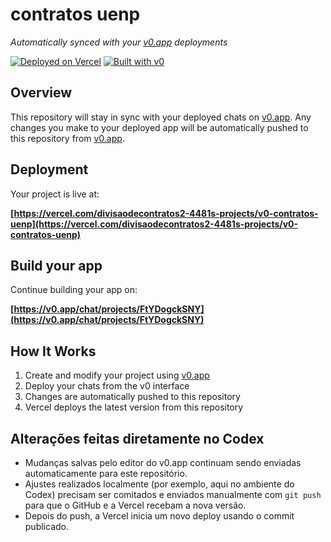 # contratos uenp

*Automatically synced with your [v0.app](https://v0.app) deployments*

[![Deployed on Vercel](https://img.shields.io/badge/Deployed%20on-Vercel-black?style=for-the-badge&logo=vercel)](https://vercel.com/divisaodecontratos2-4481s-projects/v0-contratos-uenp)
[![Built with v0](https://img.shields.io/badge/Built%20with-v0.app-black?style=for-the-badge)](https://v0.app/chat/projects/FtYDogckSNY)

## Overview

This repository will stay in sync with your deployed chats on [v0.app](https://v0.app).
Any changes you make to your deployed app will be automatically pushed to this repository from [v0.app](https://v0.app).

## Deployment

Your project is live at:

**[https://vercel.com/divisaodecontratos2-4481s-projects/v0-contratos-uenp](https://vercel.com/divisaodecontratos2-4481s-projects/v0-contratos-uenp)**

## Build your app

Continue building your app on:

**[https://v0.app/chat/projects/FtYDogckSNY](https://v0.app/chat/projects/FtYDogckSNY)**

## How It Works

1. Create and modify your project using [v0.app](https://v0.app)
2. Deploy your chats from the v0 interface
3. Changes are automatically pushed to this repository
4. Vercel deploys the latest version from this repository

## Alterações feitas diretamente no Codex

- Mudanças salvas pelo editor do v0.app continuam sendo enviadas automaticamente para este repositório.
- Ajustes realizados localmente (por exemplo, aqui no ambiente do Codex) precisam ser comitados e enviados manualmente com `git push` para que o GitHub e a Vercel recebam a nova versão.
- Depois do push, a Vercel inicia um novo deploy usando o commit publicado.

